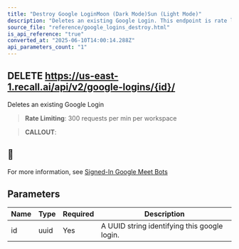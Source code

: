 ```yaml
---
title: "Destroy Google LoginMoon (Dark Mode)Sun (Light Mode)"
description: "Deletes an existing Google Login. This endpoint is rate limited to: 300 requests per min per workspace"
source_file: "reference/google_logins_destroy.html"
is_api_reference: "true"
converted_at: "2025-06-10T14:00:14.288Z"
api_parameters_count: "1"
---
```

## DELETE https://us-east-1.recall.ai/api/v2/google-logins/{id}/

Deletes an existing Google Login

> **Rate Limiting**: 300 requests per min per workspace

> **CALLOUT**:

## 📘

For more information, see [Signed-In Google Meet Bots](/docs/google-meet-login-getting-started)
## Parameters

| Name | Type | Required | Description |
| --- | --- | --- | --- |
| id | uuid | Yes | A UUID string identifying this google login. |
